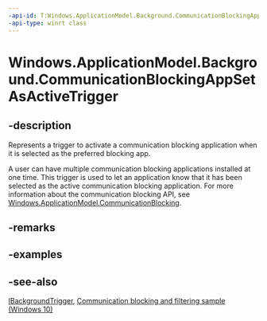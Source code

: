 ```yaml
---
-api-id: T:Windows.ApplicationModel.Background.CommunicationBlockingAppSetAsActiveTrigger
-api-type: winrt class
---
```


<!-- Class syntax.
public class CommunicationBlockingAppSetAsActiveTrigger : Windows.ApplicationModel.Background.IBackgroundTrigger, Windows.ApplicationModel.Background.ICommunicationBlockingAppSetAsActiveTrigger
-->

# Windows.ApplicationModel.Background.CommunicationBlockingAppSetAsActiveTrigger

## -description

Represents a trigger to activate a communication blocking application when it is selected as the preferred blocking app.

A user can have multiple communication blocking applications installed at one time. This trigger is used to let an application know that it has been selected as the active communication blocking application. For more information about the communication blocking API, see [Windows.ApplicationModel.CommunicationBlocking](../windows.applicationmodel.communicationblocking/windows_applicationmodel_communicationblocking.md).

## -remarks

## -examples

## -see-also

[IBackgroundTrigger](ibackgroundtrigger.md), [Communication blocking and filtering sample (Windows 10)](http://go.microsoft.com/fwlink/p/?LinkId=624164)
